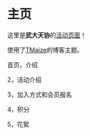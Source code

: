# 主页

这里是**武大天协**的[活动页面](https://positron-yao.github.io/whu-astro/mainpage.html)！

使用了[TMaize](https://blog.tmaize.net/)的博客主题。



首页，介绍

2，活动介绍

3，加入方式和会员报名

4，积分

5，花絮

